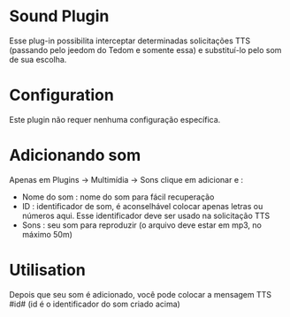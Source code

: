 # Sound Plugin

Esse plug-in possibilita interceptar determinadas solicitações TTS (passando pelo jeedom do Tedom e somente essa) e substituí-lo pelo som de sua escolha.

# Configuration

Este plugin não requer nenhuma configuração específica.

# Adicionando som

Apenas em Plugins -> Multimídia -> Sons clique em adicionar e :

- Nome do som : nome do som para fácil recuperação
- ID : identificador de som, é aconselhável colocar apenas letras ou números aqui. Esse identificador deve ser usado na solicitação TTS
- Sons : seu som para reproduzir (o arquivo deve estar em mp3, no máximo 50m)

# Utilisation

Depois que seu som é adicionado, você pode colocar a mensagem TTS #id# (id é o identificador do som criado acima)
